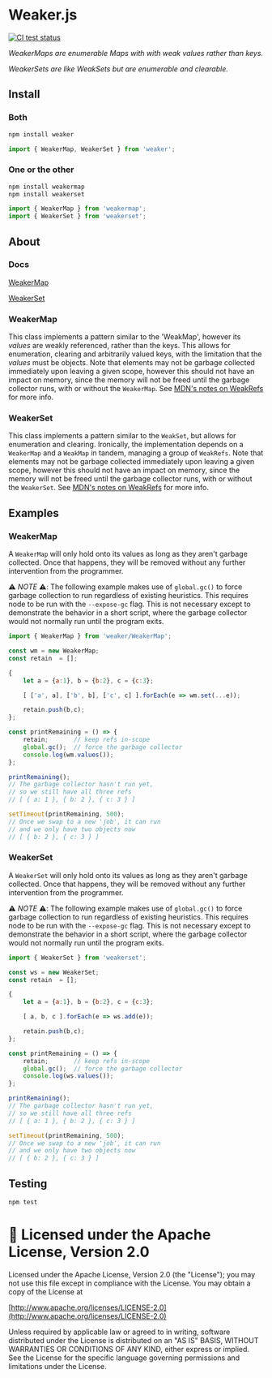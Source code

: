 # Weaker.js

[![CI test status](https://github.com/seanmorris/weaker/actions/workflows/test.yaml/badge.svg)](https://github.com/seanmorris/Weaker/actions)

*WeakerMaps are enumerable Maps with with weak values rather than keys.*

*WeakerSets are like WeakSets but are enumerable and clearable.*

## Install
### Both
```bash
npm install weaker
```

```javascript
import { WeakerMap, WeakerSet } from 'weaker';
```

### One or the other
```bash
npm install weakermap
npm install weakerset
```

```javascript
import { WeakerMap } from 'weakermap';
import { WeakerSet } from 'weakerset';
```

## About

### Docs

[WeakerMap](https://github.com/seanmorris/Weaker/tree/master/weakermap)

[WeakerSet](https://github.com/seanmorris/Weaker/tree/master/weakerset)

### WeakerMap
This class implements a pattern similar to the 'WeakMap', however its *values* are weakly referenced, rather than the keys. This allows for enumeration, clearing and arbitrarily valued keys, with the limitation that the *values* must be objects. Note that elements may not be garbage collected immediately upon leaving a given scope, however this should not have an impact on memory, since the memory will not be freed until the garbage collector runs, with or without the `WeakerMap`. See [MDN's notes on WeakRefs](https://developer.mozilla.org/en-US/docs/Web/JavaScript/Reference/Global_Objects/WeakRef#notes_on_weakrefs) for more info.

### WeakerSet
This class implements a pattern similar to the `WeakSet`, but allows for enumeration and clearing. Ironically, the implementation depends on a `WeakerMap` and a `WeakMap` in tandem, managing a group of `WeakRefs`. Note that elements may not be garbage collected immediately upon leaving a given scope, however this should not have an impact on memory, since the memory will not be freed until the garbage collector runs, with or without the `WeakerSet`. See [MDN's notes on WeakRefs](https://developer.mozilla.org/en-US/docs/Web/JavaScript/Reference/Global_Objects/WeakRef#notes_on_weakrefs) for more info.

## Examples
### WeakerMap
A `WeakerMap` will only hold onto its values as long as they aren't garbage collected. Once that happens, they will be removed without any further intervention from the programmer.

⚠️ *NOTE* ⚠️: The following example makes use of `global.gc()` to force garbage collection to run regardless of existing heuristics. This requires node to be run with the `--expose-gc` flag. This is not necessary except to demonstrate the behavior in a short script, where the garbage collector would not normally run until the program exits.

```javascript
import { WeakerMap } from 'weaker/WeakerMap';

const wm = new WeakerMap;
const retain  = [];

{
    let a = {a:1}, b = {b:2}, c = {c:3};

    [ ['a', a], ['b', b], ['c', c] ].forEach(e => wm.set(...e));

    retain.push(b,c);
};

const printRemaining = () => {
    retain;       // keep refs in-scope
    global.gc();  // force the garbage collector
    console.log(wm.values());
};

printRemaining();
// The garbage collector hasn't run yet,
// so we still have all three refs
// [ { a: 1 }, { b: 2 }, { c: 3 } ]

setTimeout(printRemaining, 500);
// Once we swap to a new 'job', it can run
// and we only have two objects now
// [ { b: 2 }, { c: 3 } ]
```

### WeakerSet
A `WeakerSet` will only hold onto its values as long as they aren't garbage collected. Once that happens, they will be removed without any further intervention from the programmer.

⚠️ *NOTE* ⚠️: The following example makes use of `global.gc()` to force garbage collection to run regardless of existing heuristics. This requires node to be run with the `--expose-gc` flag. This is not necessary except to demonstrate the behavior in a short script, where the garbage collector would not normally run until the program exits.

```javascript
import { WeakerSet } from 'weakerset';

const ws = new WeakerSet;
const retain  = [];

{
    let a = {a:1}, b = {b:2}, c = {c:3};

    [ a, b, c ].forEach(e => ws.add(e));

    retain.push(b,c);
};

const printRemaining = () => {
    retain;       // keep refs in-scope
    global.gc();  // force the garbage collector
    console.log(ws.values());
};

printRemaining();
// The garbage collector hasn't run yet,
// so we still have all three refs
// [ { a: 1 }, { b: 2 }, { c: 3 } ]

setTimeout(printRemaining, 500);
// Once we swap to a new 'job', it can run
// and we only have two objects now
// [ { b: 2 }, { c: 3 } ]
```

## Testing
```bash
npm test
```

# 🍻 Licensed under the Apache License, Version 2.0

Licensed under the Apache License, Version 2.0 (the "License"); you may not use this file except in compliance with the License. You may obtain a copy of the License at

[http://www.apache.org/licenses/LICENSE-2.0](http://www.apache.org/licenses/LICENSE-2.0)

Unless required by applicable law or agreed to in writing, software distributed under the License is distributed on an "AS IS" BASIS, WITHOUT WARRANTIES OR CONDITIONS OF ANY KIND, either express or implied. See the License for the specific language governing permissions and limitations under the License.

